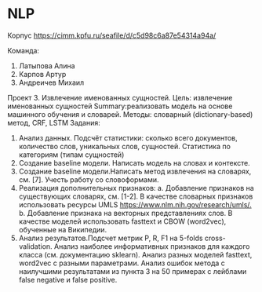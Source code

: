 # NLP
Корпус https://cimm.kpfu.ru/seafile/d/c5d98c6a87e54314a94a/

Команда:
1) Латыпова Алина
2) Карпов Артур
3) Андреичев Михаил

Проект 3. Извлечение именованных сущностей.
Цель: ​извлечение именованных сущностей
Summary:​реализовать модель на основе машинного обучения и словарей. Методы: ​словарный (dictionary-based) метод, CRF, LSTM
Задания:
1. Анализ данных. ​Подсчёт статистики: сколько всего документов,
количество слов, уникальных слов, сущностей. Статистика по категориям
(типам сущностей)
2. Создание baseline модели.​ Написать модель на словах и контексте.
3. Создание baseline модели.​Написать метод извлечения на словарях,
cм. [7]. Учесть работу со словоформами.
4. Реализация дополнительных признаков:
a. Добавление признаков на существующих словарях, см. [1-2]. В качестве словарных признаков использовать ресурсы UMLS https://www.nlm.nih.gov/research/umls/.​
b. Добавление признака на векторных представлениях слов. В качестве моделей использовать fasttext и CBOW (word2vec), обученные на Википедии.
5. Анализ результатов.​Подсчет метрик P, R, F1 на 5-folds cross-validation. Анализ наиболее информативных признаков для каждого класса (см. документацию sklearn). Анализ разных моделей fasttext, word2vec c разными параметрами. Анализ ошибок метода с наилучшими результатами из пункта 3 на 50 примерах с лейблами false negative и false positive.
